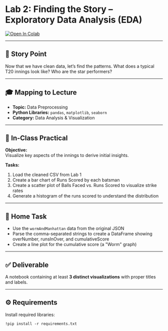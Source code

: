 # Lab 2: Finding the Story – Exploratory Data Analysis (EDA)

[![Open In Colab](https://colab.research.google.com/assets/colab-badge.svg)](
https://colab.research.google.com/github/KP-AI-ML-Labs/Lab2-EDA/blob/main/g_Lab_2_EDA_S.ipynb)

---

## 📖 Story Point  
Now that we have clean data, let’s find the patterns. What does a typical T20 innings look like? Who are the star performers?

---

## 🎓 Mapping to Lecture  
- **Topic:** Data Preprocessing  
- **Python Libraries:** `pandas`, `matplotlib`, `seaborn`  
- **Category:** Data Analysis & Visualization  

---

## 🧪 In-Class Practical  

**Objective:**  
Visualize key aspects of the innings to derive initial insights.  

**Tasks:**  
1. Load the cleaned CSV from Lab 1  
2. Create a bar chart of Runs Scored by each batsman  
3. Create a scatter plot of Balls Faced vs. Runs Scored to visualize strike rates  
4. Generate a histogram of the runs scored to understand the distribution  

---

## 🏡 Home Task  
- Use the `wormAndManhattan` data from the original JSON  
- Parse the comma-separated strings to create a DataFrame showing overNumber, runsInOver, and cumulativeScore  
- Create a line plot for the cumulative score (a "Worm" graph)  

---

## ✅ Deliverable  
A notebook containing at least **3 distinct visualizations** with proper titles and labels.  

---

## ⚙ Requirements  
Install required libraries:  

`!pip install -r requirements.txt`


